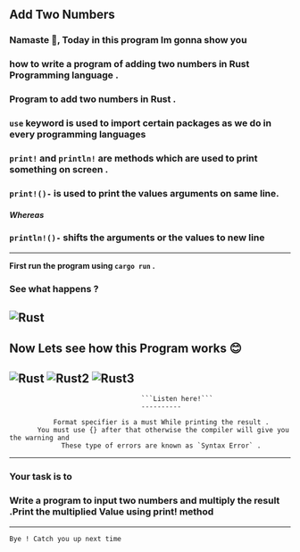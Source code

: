 

## Add Two Numbers 
### Namaste 🙏, Today in this program Im gonna show you 
### how to write a program of adding two numbers in Rust Programming language .
### Program to add two numbers in Rust .
### **`use`** keyword is used to import certain packages as we do in every programming languages 
### `print!` and `println!` are methods which are used to print something on screen . 
### `print!()-` is used to print the values arguments  on same line.
#### *Whereas*
### `println!()-` shifts the arguments or the values to new line
----
**First run the program using `cargo run` .** 
### See what happens ? 
![Rust](https://user-images.githubusercontent.com/93813737/159103064-d4314581-6355-4a03-9fc0-ba83e13c961c.png)
----
## Now Lets see how this Program works 😊
![Rust](https://user-images.githubusercontent.com/93813737/159105604-a9269b7c-4186-49eb-b976-d397d39c5299.jpeg)
![Rust2](https://user-images.githubusercontent.com/93813737/159105625-55d6a238-f315-4da9-a30d-dfab7b65fd3f.jpeg)
![Rust3](https://user-images.githubusercontent.com/93813737/159105665-7cea27fa-06bd-4c68-b4a5-7f66c0393f48.jpeg)
----
                                     ```Listen here!```
                                     ----------

               Format specifier is a must While printing the result .
           You must use {} after that otherwise the compiler will give you the warning and
                 These type of errors are known as `Syntax Error` .
----
### Your task is to 
###   Write a program to input two numbers and multiply the result .Print the multiplied Value using print! method 
--- 
```
Bye ! Catch you up next time 
```

